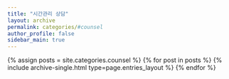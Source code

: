 ```yaml
---
title: "시간관리 상담"
layout: archive
permalink: categories/#counsel
author_profile: false
sidebar_main: true
---
```



{% assign posts = site.categories.counsel %}
{% for post in posts %} {% include archive-single.html type=page.entries_layout %} {% endfor %}